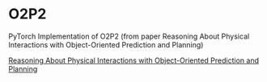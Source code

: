# O2P2
PyTorch Implementation of O2P2 (from paper Reasoning About Physical Interactions with Object-Oriented Prediction and Planning)

[Reasoning About Physical Interactions with Object-Oriented Prediction and Planning](https://arxiv.org/abs/1812.10972)

